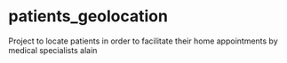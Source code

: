 # patients_geolocation
Project to locate patients in order to facilitate their home appointments by medical specialists alain

